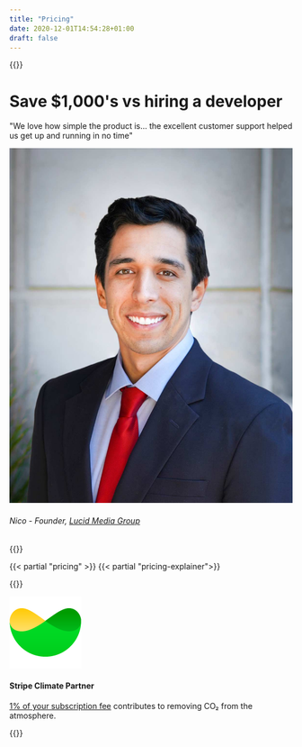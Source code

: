 ```yaml
---
title: "Pricing"
date: 2020-12-01T14:54:28+01:00
draft: false
---
```


{{<rawhtml>}}
<h1 class="text-gray-800 text-3xl md:text-4xl lg:text-5xl font-bold mb-2 md:mb-4 lg:mb-8 text-center">
    Save $1,000's vs hiring a developer
</h1>
 <div class="w-full md:w-1/2 mx-auto rounded-lg bg-white border border-gray-200 p-5 text-gray-800 font-light">
    <div class="w-full">
        <p class="text-lg leading-tight"><span class="text-lg leading-none italic font-bold text-gray-400 mr-1">"</span>We love how simple the product is... the excellent customer support helped us get up and running in no time<span class="text-lg leading-none italic font-bold text-gray-400 ml-1">"</span></p>
    </div>
    <div class="w-full flex mt-4 items-center">
        <div class="overflow-hidden rounded-full w-10 h-10 bg-gray-50 border border-gray-200">
            <img src="/img/testimonials/testimonial-nico.jpeg" alt="">
        </div>
        <div class="flex-grow pl-3">
            <h6 class="font-bold text-sm uppercase text-gray-600">Nico - Founder, <a href="https://www.lucidmediasd.com?utm_source=pricewell" class="ml-1">Lucid Media Group</a>
        </div>
    </div>
</div>
{{</rawhtml>}}

{{< partial "pricing" >}}
{{< partial "pricing-explainer">}}

{{<rawhtml>}}
<div class="bg-gray-100 py-12">
    <div class="w-full md:w-1/2 mx-auto rounded-lg bg-white border border-gray-200 p-6 text-gray-800 font-light flex">
    <img src="/images/stripe-climate-small.png" alt="Stripe Climate logo" class="mr-4 h-12"/>
    <div class="flex-grow flex flex-col">
        <h4 class="font-bold">Stripe Climate Partner</h4>
        <p>
            <a href="https://climate.stripe.com/ATNUBZ" class="underline" target="_blank" rel="noopener noreferrer">1% of your subscription fee</a> contributes to removing CO₂ from the atmosphere.
        </p>
    </div>
    </div>
</div>
{{</rawhtml>}}